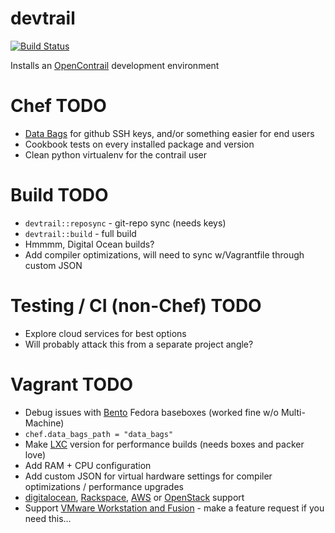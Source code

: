 # devtrail  

[![Build Status](https://secure.travis-ci.org/routelastresort/cookbook-devtrail.png)](http://travis-ci.org/routelastresort/cookbook-devtrail)

Installs an [OpenContrail](http://opencontrail.org) development environment

# Chef TODO

* [Data Bags](http://docs.opscode.com/essentials_data_bags.html) for github SSH keys, and/or something easier for end users
* Cookbook tests on every installed package and version
* Clean python virtualenv for the contrail user

# Build TODO

* `devtrail::reposync` - git-repo sync (needs keys)
* `devtrail::build` - full build
* Hmmmm, Digital Ocean builds?
* Add compiler optimizations, will need to sync w/Vagrantfile through custom JSON

# Testing / CI (non-Chef) TODO

* Explore cloud services for best options
* Will probably attack this from a separate project angle?

# Vagrant TODO

* Debug issues with [Bento](https://github.com/opscode/bento) Fedora baseboxes (worked fine w/o Multi-Machine)
* `chef.data_bags_path = "data_bags"`
* Make [LXC](https://github.com/fgrehm/vagrant-lxc) version for performance builds (needs boxes and packer love)
* Add RAM + CPU configuration
* Add custom JSON for virtual hardware settings for compiler optimizations / performance upgrades
* [digitalocean](https://github.com/smdahlen/vagrant-digitalocean), [Rackspace](https://github.com/mitchellh/vagrant-rackspace), [AWS](https://github.com/mitchellh/vagrant-aws) or [OpenStack](https://github.com/cloudbau/vagrant-openstack-plugin) support
* Support [VMware Workstation and Fusion](http://www.vagrantup.com/vmware) - make a feature request if you need this...
